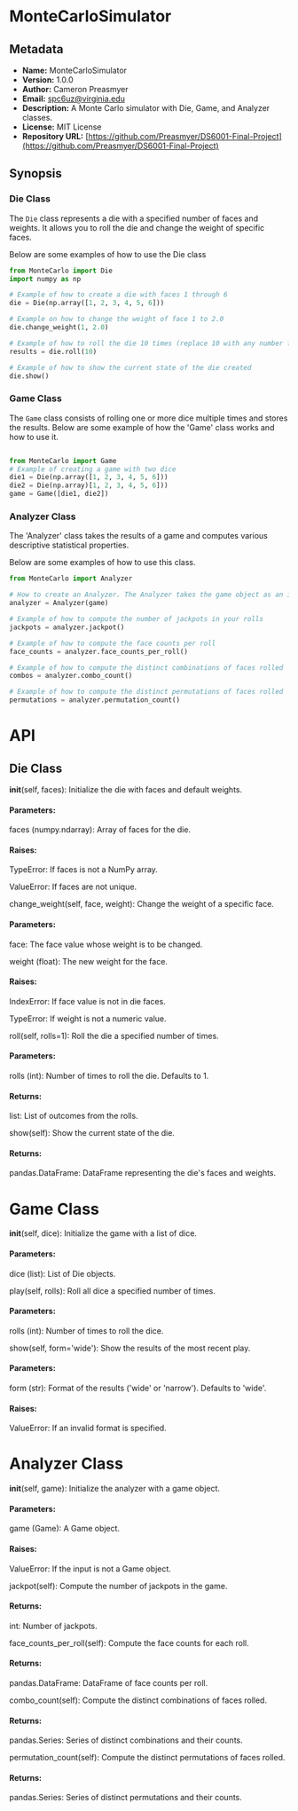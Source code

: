 
# MonteCarloSimulator

## Metadata

- **Name:** MonteCarloSimulator
- **Version:** 1.0.0
- **Author:** Cameron Preasmyer
- **Email:** spc6uz@virginia.edu
- **Description:** A Monte Carlo simulator with Die, Game, and Analyzer classes.
- **License:** MIT License
- **Repository URL:** [https://github.com/Preasmyer/DS6001-Final-Project](https://github.com/Preasmyer/DS6001-Final-Project)

## Synopsis

### Die Class

The `Die` class represents a die with a specified number of faces and weights. It allows you to roll the die and change the weight of specific faces.

Below are some examples of how to use the Die class

```python
from MonteCarlo import Die
import numpy as np

# Example of how to create a die with faces 1 through 6
die = Die(np.array([1, 2, 3, 4, 5, 6]))

# Example on how to change the weight of face 1 to 2.0
die.change_weight(1, 2.0)

# Example of how to roll the die 10 times (replace 10 with any number for n rolls)
results = die.roll(10)

# Example of how to show the current state of the die created
die.show()
```

### Game Class 

The `Game` class consists of rolling one or more dice multiple times and stores the results. 
Below are some example of how the 'Game' class works and how to use it.
```python

from MonteCarlo import Game 
# Example of creating a game with two dice 
die1 = Die(np.array([1, 2, 3, 4, 5, 6]))
die2 = Die(np.array)[1, 2, 3, 4, 5, 6]))
game = Game([die1, die2])
```
### Analyzer Class

The 'Analyzer' class takes the results of a game and computes various descriptive statistical properties.

Below are some examples of how to use this class.

```python
from MonteCarlo import Analyzer

# How to create an Analyzer. The Analyzer takes the game object as an input.
analyzer = Analyzer(game)

# Example of how to compute the number of jackpots in your rolls
jackpots = analyzer.jackpot()

# Example of how to compute the face counts per roll
face_counts = analyzer.face_counts_per_roll()

# Example of how to compute the distinct combinations of faces rolled
combos = analyzer.combo_count()

# Example of how to compute the distinct permutations of faces rolled
permutations = analyzer.permutation_count()
```

# API

## Die Class

__init__(self, faces): Initialize the die with faces and default weights.

#### Parameters:

faces (numpy.ndarray): Array of faces for the die.

#### Raises:

TypeError: If faces is not a NumPy array.

ValueError: If faces are not unique.

change_weight(self, face, weight): Change the weight of a specific face.

#### Parameters:

face: The face value whose weight is to be changed.

weight (float): The new weight for the face.

#### Raises:

IndexError: If face value is not in die faces.

TypeError: If weight is not a numeric value.

roll(self, rolls=1): Roll the die a specified number of times.

#### Parameters:

rolls (int): Number of times to roll the die. Defaults to 1.

#### Returns:

list: List of outcomes from the rolls.

show(self): Show the current state of the die.

#### Returns:

pandas.DataFrame: DataFrame representing the die's faces and weights.

# Game Class
__init__(self, dice): Initialize the game with a list of dice.

#### Parameters:

dice (list): List of Die objects.

play(self, rolls): Roll all dice a specified number of times.

#### Parameters:

rolls (int): Number of times to roll the dice.

show(self, form='wide'): Show the results of the most recent play.

#### Parameters:

form (str): Format of the results ('wide' or 'narrow'). Defaults to 'wide'.

#### Raises:

ValueError: If an invalid format is specified.

# Analyzer Class
__init__(self, game): Initialize the analyzer with a game object.

#### Parameters:

game (Game): A Game object.

#### Raises:

ValueError: If the input is not a Game object.

jackpot(self): Compute the number of jackpots in the game.

#### Returns:

int: Number of jackpots.

face_counts_per_roll(self): Compute the face counts for each roll.

#### Returns:

pandas.DataFrame: DataFrame of face counts per roll.

combo_count(self): Compute the distinct combinations of faces rolled.

#### Returns:

pandas.Series: Series of distinct combinations and their counts.

permutation_count(self): Compute the distinct permutations of faces rolled.

#### Returns:

pandas.Series: Series of distinct permutations and their counts.
